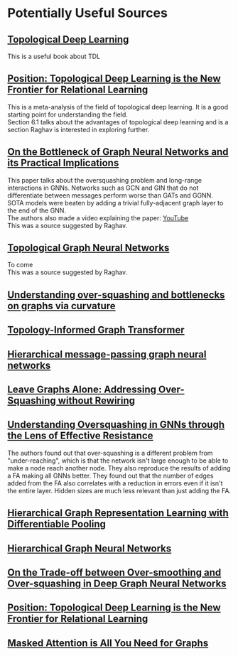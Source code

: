 # Potentially Useful Sources
## [Topological Deep Learning](https://tdlbook.org/introduction)
This is a useful book about TDL

## [Position: Topological Deep Learning is the New Frontier for Relational Learning](https://arxiv.org/pdf/2402.08871)
This is a meta-analysis of the field of topological deep learning. It is a good starting point for understanding the field.  
Section 6.1 talks about the advantages of topological deep learning and is a section Raghav is interested in exploring further.

## [On the Bottleneck of Graph Neural Networks and its Practical Implications](https://arxiv.org/abs/2006.05205)
This paper talks about the oversquashing problem and long-range interactions in GNNs. Networks such as GCN and GIN that do not differentiate between messages perform worse than GATs and GGNN.  
SOTA models were beaten by adding a trivial fully-adjacent graph layer to the end of the GNN.  
The authors also made a video explaining the paper: [YouTube](https://www.youtube.com/watch?v=XQHfkHTAo0s)  
This was a source suggested by Raghav.

## [Topological Graph Neural Networks](https://arxiv.org/abs/2102.07835)
To come  
This was a source suggested by Raghav.

## [Understanding over-squashing and bottlenecks on graphs via curvature](https://arxiv.org/abs/2111.14522)

## [Topology-Informed Graph Transformer](https://arxiv.org/abs/2402.02005)

## [Hierarchical message-passing graph neural networks](https://link.springer.com/article/10.1007/s10618-022-00890-9)

## [Leave Graphs Alone: Addressing Over-Squashing without Rewiring](https://openreview.net/forum?id=vEbUaN9Z2V8)

## [Understanding Oversquashing in GNNs through the Lens of Effective Resistance](https://arxiv.org/pdf/2302.06835)
The authors found out that over-squashing is a different problem from "under-reaching", which is that the network isn't large enough to be able to make a node reach another node. They also reproduce the results of adding a FA making all GNNs better. They found out that the number of edges added from the FA also correlates with a reduction in errors even if it isn't the entire layer. Hidden sizes are much less relevant than just adding the FA.

## [Hierarchical Graph Representation Learning with Differentiable Pooling](https://proceedings.neurips.cc/paper_files/paper/2018/file/e77dbaf6759253c7c6d0efc5690369c7-Paper.pdf)

## [Hierarchical Graph Neural Networks](https://arxiv.org/pdf/2105.03388)

## [On the Trade-off between Over-smoothing and Over-squashing in Deep Graph Neural Networks](https://arxiv.org/pdf/2212.02374)

## [Position: Topological Deep Learning is the New Frontier for Relational Learning](https://arxiv.org/abs/2402.08871)

## [Masked Attention is All You Need for Graphs](https://arxiv.org/pdf/2402.10793)

